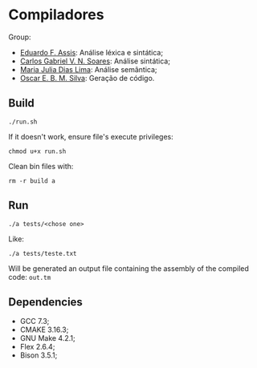 # Compiladores

Group:
- [Eduardo F. Assis](@edassis): Análise léxica e sintática;
- [Carlos Gabriel V. N. Soares](@gabuvns): Análise sintática;
- [Maria Julia Dias Lima](@majuhdl): Análise semântica;
- [Oscar E. B. M. Silva](@Oscar2019): Geração de código.

## Build

```
./run.sh
```

If it doesn't work, ensure file's execute privileges:
```
chmod u+x run.sh
```

Clean bin files with: 
```
rm -r build a
```

## Run

```
./a tests/<chose one>
```

Like:
```
./a tests/teste.txt
```

Will be generated an output file containing the assembly of the
compiled code: `out.tm`

## Dependencies
- GCC 7.3;
- CMAKE 3.16.3;
- GNU Make 4.2.1;
- Flex 2.6.4;
- Bison 3.5.1;